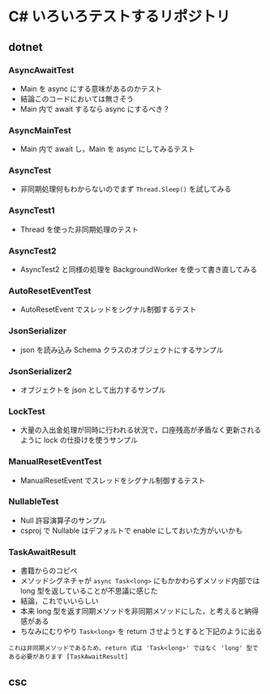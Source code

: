 # C# いろいろテストするリポジトリ

## dotnet

### AsyncAwaitTest

- Main を async にする意味があるのかテスト
- 結論このコードにおいては無さそう
- Main 内で await するなら async にするべき？

### AsyncMainTest

- Main 内で await し，Main を async にしてみるテスト

### AsyncTest

- 非同期処理何もわからないのでまず `Thread.Sleep()` を試してみる

### AsyncTest1

- Thread を使った非同期処理のテスト

### AsyncTest2

- AsyncTest2 と同様の処理を BackgroundWorker を使って書き直してみる

### AutoResetEventTest

- AutoResetEvent でスレッドをシグナル制御するテスト

### JsonSerializer

- json を読み込み Schema クラスのオブジェクトにするサンプル

### JsonSerializer2

- オブジェクトを json として出力するサンプル

### LockTest

- 大量の入出金処理が同時に行われる状況で，口座残高が矛盾なく更新されるように lock の仕掛けを使うサンプル

### ManualResetEventTest

- ManualResetEvent でスレッドをシグナル制御するテスト

### NullableTest

- Null 許容演算子のサンプル
- csproj で Nullable はデフォルトで enable にしておいた方がいいかも

### TaskAwaitResult

- 書籍からのコピペ
- メソッドシグネチャが `async Task<long>` にもかかわらずメソッド内部では long 型を返していることが不思議に感じた
- 結論，これでいいらしい
- 本来 long 型を返す同期メソッドを非同期メソッドにした，と考えると納得感がある
- ちなみにむりやり `Task<long>` を return させようとすると下記のように出る

```
これは非同期メソッドであるため、return 式は 'Task<long>' ではなく 'long' 型である必要があります [TaskAwaitResult]
```


## csc




